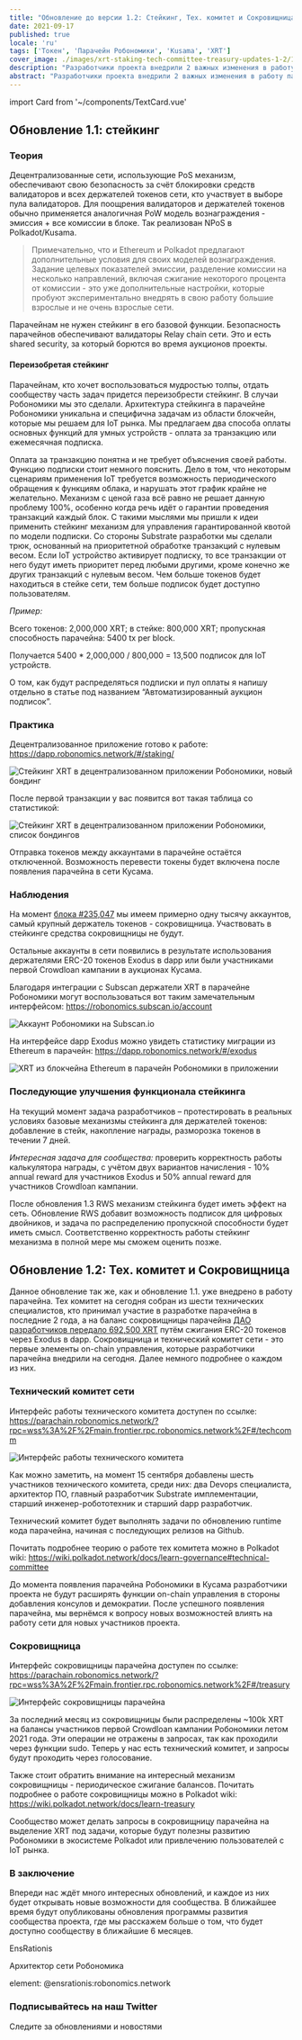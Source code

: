 ```yaml
---
title: "Обновление до версии 1.2: Стейкинг, Тех. комитет и Сокровищница"
date: 2021-09-17
published: true
locale: 'ru'
tags: ['Токен', 'Парачейн Робономики', 'Kusama', 'XRT']
cover_image: ./images/xrt-staking-tech-committee-treasury-updates-1-2/113_Up_to_version_1_2_stakingtech_comm_treasury.jpg
description: "Разработчики проекта внедрили 2 важных изменения в работу парачейна Робономики. Первое - это включение функционала стейкинга XRT, второе - запуск первых механизмов on-chain управления."
abstract: "Разработчики проекта внедрили 2 важных изменения в работу парачейна Робономики. Первое - это включение функционала стейкинга XRT, второе - запуск первых механизмов on-chain управления."
---
```

import Card from '~/components/TextCard.vue'

## Обновление 1.1: стейкинг

### Теория

Децентрализованные сети, использующие PoS механизм, обеспечивают свою безопасность за счёт блокировки средств валидаторов и всех держателей токенов сети, кто участвует в выборе пула валидаторов. Для поощрения валидаторов и держателей токенов обычно применяется аналогичная PoW модель вознаграждения - эмиссия + все комиссии в блоке. Так реализован NPoS в Polkadot/Kusama.

> Примечательно, что и Ethereum и Polkadot предлагают дополнительные условия для своих моделей вознаграждения. Задание целевых показателей эмиссии, разделение комиссии на несколько направлений, включая сжигание некоторого процента от комиссии - это уже дополнительные настройки, которые пробуют экспериментально внедрять в свою работу большие взрослые и не очень взрослые сети.

Парачейнам не нужен стейкинг в его базовой функции. Безопасность парачейнов обеспечивают валидаторы Relay chain сети. Это и есть shared security, за который борются во время аукционов проекты.

#### Переизобретая стейкинг

Парачейнам, кто хочет воспользоваться мудростью толпы, отдать сообществу часть задач придется переизобрести стейкинг. В случаи Робономики мы это сделали. Архитектура стейкинга в парачейне Робономики уникальна и специфична задачам из области блокчейн, которые мы решаем для IoT рынка. Мы предлагаем два способа оплаты основных функций для умных устройств - оплата за транзакцию или ежемесячная подписка.

Оплата за транзакцию понятна и не требует объяснения своей работы. Функцию подписки стоит немного пояснить. Дело в том, что некоторым сценариям применения IoT требуется возможность периодического обращения к функциям облака, и нарушать этот график крайне не желательно. Механизм с ценой газа всё равно не решает данную проблему 100%, особенно когда речь идёт о гарантии проведения транзакций каждый блок. С такими мыслями мы пришли к идеи применить стейкинг механизм для управления гарантированной квотой по модели подписки. Со стороны Substrate разработки мы сделали трюк, основанный на приоритетной обработке транзакций с нулевым весом. Если IoT устройство активирует подписку, то все транзакции от него будут иметь приоритет перед любыми другими, кроме конечно же других транзакций с нулевым весом. Чем больше токенов будет находиться в стейке сети, тем больше подписок будет доступно пользователям.

<Card>

*Пример:*

Всего токенов: 2,000,000 XRT;
в стейке: 800,000 XRT;
пропускная способность парачейна: 5400 tx per block.

Получается 5400 * 2,000,000 / 800,000 = 13,500 подписок для IoT устройств.

</Card>

О том, как будут распределяться подписки и пул оплаты я напишу отдельно в статье под названием “Автоматизированный аукцион подписок”.

### Практика

Децентрализованное приложение готово к работе: https://dapp.robonomics.network/#/staking/

![Стейкинг XRT в децентрализованном приложении Робономики, новый бондинг](./images/xrt-staking-tech-committee-treasury-updates-1-2/image2.jpg)

После первой транзакции у вас появится вот такая таблица со статистикой:

![Стейкинг XRT в децентрализованном приложении Робономики, список бондингов](./images/xrt-staking-tech-committee-treasury-updates-1-2/image4.jpg)

Отправка токенов между аккаунтами в парачейне остаётся отключенной. Возможность перевести токены будет включена после появления парачейна в сети Кусама.

### Наблюдения

На момент [блока #235,047](https://robonomics.subscan.io/block/235047) мы имеем примерно одну тысячу аккаунтов, самый крупный держатель токенов - сокровищница. Участвовать в стейкинге средства сокровищницы не будут.

Остальные аккаунты в сети появились в результате использования держателями ERC-20 токенов Exodus в dapp или были участниками первой Crowdloan кампании в аукционах Кусама.

Благодаря интеграции с Subscan держатели XRT в парачейне Робономики могут воспользоваться вот таким замечательным интерфейсом: https://robonomics.subscan.io/account

![Аккаунт Робономики на Subscan.io](./images/xrt-staking-tech-committee-treasury-updates-1-2/image3.jpg)

На интерфейсе dapp Exodus можно увидеть статистику миграции из Ethereum в парачейн: https://dapp.robonomics.network/#/exodus

![XRT из блокчейна Ethereum в парачейн Робономики в приложении](./images/xrt-staking-tech-committee-treasury-updates-1-2/image6.jpg)

### Последующие улучшения функционала стейкинга

На текущий момент задача разработчиков – протестировать в реальных условиях базовые механизмы стейкинга для держателей токенов: добавление в стейк, накопление награды, разморозка токенов в течении 7 дней. 

*Интересная задача для сообщества:* проверить корректность работы калькулятора награды, с учётом двух вариантов начисления - 10% annual reward для участников Exodus  и 50% annual reward для участников Crowdloan кампании.

После обновления 1.3 RWS механизм стейкинга будет иметь эффект на сеть. Обновление RWS добавит возможность подписок для цифровых двойников, и задача по распределению пропускной способности будет иметь смысл. Соответственно корректность работы стейкинг механизма в полной мере мы сможем оценить позже.

## Обновление 1.2: Тех. комитет и Сокровищница

Данное обновление так же, как и обновление 1.1. уже внедрено в работу парачейна. Тех комитет на сегодня собран из шести технических специалистов, кто принимал участие в разработке парачейна в последние 2 года, а на баланс сокровищницы парачейна [ДАО разработчиков передало 692,500 XRT](https://etherscan.io/tx/0x6b9a9cbe7d21badf565ebce0fb50b865da8f5f784899db5fb455d1b276d14acf) путём сжигания ERC-20 токенов через Exodus в dapp. Сокровищница и технический комитет сети - это первые элементы on-chain управления, которые разработчики парачейна внедрили на сегодня. Далее немного подробнее о каждом из них.

### Технический комитет сети

Интерфейс работы технического комитета доступен по ссылке: https://parachain.robonomics.network/?rpc=wss%3A%2F%2Fmain.frontier.rpc.robonomics.network%2F#/techcomm

![Интерфейс работы технического комитета](./images/xrt-staking-tech-committee-treasury-updates-1-2/image5.jpg)

Как можно заметить, на момент 15 сентября добавлены шесть участников технического комитета, среди них: два Devops специалиста, архитектор ПО, главный разработчик Substrate имплементации, старший инженер-робототехник и старший dapp разработчик.

Технический комитет будет выполнять задачи по обновлению runtime кода парачейна, начиная с последующих релизов на Github.

Почитать подробнее теорию о работе тех комитета можно в Polkadot wiki: https://wiki.polkadot.network/docs/learn-governance#technical-committee

До момента появления парачейна Робономики в Кусама разработчики проекта не будут расширять функции on-chain управления в стороны добавления консулов и демократии. После успешного появления парачейна, мы вернёмся к вопросу новых возможностей влиять на работу сети для новых участников проекта.

### Сокровищница

Интерфейс сокровищницы парачейна доступен по ссылке: https://parachain.robonomics.network/?rpc=wss%3A%2F%2Fmain.frontier.rpc.robonomics.network%2F#/treasury

![Интерфейс сокровищницы парачейна](./images/xrt-staking-tech-committee-treasury-updates-1-2/image1.jpg)

За последний месяц из сокровищницы были распределены ~100k XRT на балансы участников первой Crowdloan кампании Робономики летом 2021 года. Эти операции не отражены в запросах, так как проходили через функции sudo. Теперь у нас есть технический комитет, и запросы будут проходить через голосование.

Также стоит обратить внимание на интересный механизм сокровищницы - периодическое сжигание балансов. Почитать подробнее о работе сокровищницы можно в Polkadot wiki: https://wiki.polkadot.network/docs/learn-treasury

Сообщество может делать запросы в сокровищницу парачейна на выделение XRT под задачи, которые будут полезны развитию Робономики в экосистеме Polkadot или привлечению пользователей с IoT рынка.

### В заключение

Впереди нас ждёт много интересных обновлений, и каждое из них будет открывать новые возможности для сообщества. В ближайшее время будут опубликованы обновления программы развития сообщества проекта, где мы расскажем больше о том, что будет доступно сообществу в ближайшие 6 месяцев.

<Card :image="'/avatars/Sergei-Lonshakov.jpg'" :back="'transparent'" imageSize="big">

EnsRationis

Архитектор сети Робономика

element: @ensrationis:robonomics.network

</Card>


<Card :icon="'/icons/icon-notification.png'" :link="'https://twitter.com/AIRA_Robonomics'">

### Подписывайтесь на наш Twitter

Следите за обновлениями и новостями

</Card>
